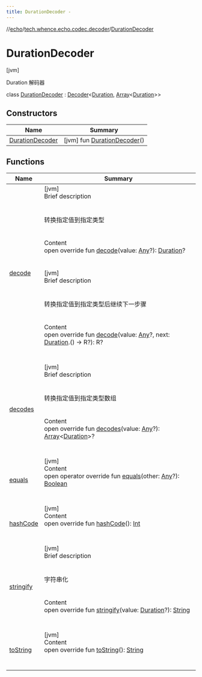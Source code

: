 ```yaml
---
title: DurationDecoder -
---
```

//[echo](../../index.md)/[tech.whence.echo.codec.decoder](../index.md)/[DurationDecoder](index.md)



# DurationDecoder  
 [jvm] 

Duration 解码器

class [DurationDecoder](index.md) : [Decoder](../../tech.whence.echo.codec/-decoder/index.md)<[Duration](https://kotlinlang.org/api/latest/jvm/stdlib/kotlin.time/-duration/index.html), [Array](https://kotlinlang.org/api/latest/jvm/stdlib/kotlin/-array/index.html)<[Duration](https://kotlinlang.org/api/latest/jvm/stdlib/kotlin.time/-duration/index.html)>>    


## Constructors  
  
|  Name|  Summary| 
|---|---|
| [DurationDecoder](-duration-decoder.md)|  [jvm] fun [DurationDecoder](-duration-decoder.md)()   <br>


## Functions  
  
|  Name|  Summary| 
|---|---|
| [decode](decode.md)| [jvm]  <br>Brief description  <br><br><br>转换指定值到指定类型<br><br>  <br>Content  <br>open override fun [decode](decode.md)(value: [Any](https://kotlinlang.org/api/latest/jvm/stdlib/kotlin/-any/index.html)?): [Duration](https://kotlinlang.org/api/latest/jvm/stdlib/kotlin.time/-duration/index.html)?  <br><br><br>[jvm]  <br>Brief description  <br><br><br>转换指定值到指定类型后继续下一步骤<br><br>  <br>Content  <br>open override fun <R> [decode](index.md#tech.whence.echo.codec/Decoder/decode/#kotlin.Any?#kotlin.Function1[kotlin.time.Duration,TypeParam(bounds=[kotlin.Any?])?]/PointingToDeclaration/)(value: [Any](https://kotlinlang.org/api/latest/jvm/stdlib/kotlin/-any/index.html)?, next: [Duration](https://kotlinlang.org/api/latest/jvm/stdlib/kotlin.time/-duration/index.html).() -> R?): R?  <br><br><br>
| [decodes](decodes.md)| [jvm]  <br>Brief description  <br><br><br>转换指定值到指定类型数组<br><br>  <br>Content  <br>open override fun [decodes](decodes.md)(value: [Any](https://kotlinlang.org/api/latest/jvm/stdlib/kotlin/-any/index.html)?): [Array](https://kotlinlang.org/api/latest/jvm/stdlib/kotlin/-array/index.html)<[Duration](https://kotlinlang.org/api/latest/jvm/stdlib/kotlin.time/-duration/index.html)>?  <br><br><br>
| [equals](../../tech.whence.echo.webclient.response.exception/-response-unrecognized-exception/index.md#kotlin/Any/equals/#kotlin.Any?/PointingToDeclaration/)| [jvm]  <br>Content  <br>open operator override fun [equals](../../tech.whence.echo.webclient.response.exception/-response-unrecognized-exception/index.md#kotlin/Any/equals/#kotlin.Any?/PointingToDeclaration/)(other: [Any](https://kotlinlang.org/api/latest/jvm/stdlib/kotlin/-any/index.html)?): [Boolean](https://kotlinlang.org/api/latest/jvm/stdlib/kotlin/-boolean/index.html)  <br><br><br>
| [hashCode](../../tech.whence.echo.webclient.response.exception/-response-unrecognized-exception/index.md#kotlin/Any/hashCode/#/PointingToDeclaration/)| [jvm]  <br>Content  <br>open override fun [hashCode](../../tech.whence.echo.webclient.response.exception/-response-unrecognized-exception/index.md#kotlin/Any/hashCode/#/PointingToDeclaration/)(): [Int](https://kotlinlang.org/api/latest/jvm/stdlib/kotlin/-int/index.html)  <br><br><br>
| [stringify](stringify.md)| [jvm]  <br>Brief description  <br><br><br>字符串化<br><br>  <br>Content  <br>open override fun [stringify](stringify.md)(value: [Duration](https://kotlinlang.org/api/latest/jvm/stdlib/kotlin.time/-duration/index.html)?): [String](https://kotlinlang.org/api/latest/jvm/stdlib/kotlin/-string/index.html)  <br><br><br>
| [toString](../../tech.whence.echo.webclient.response.exception/-response-unrecognized-exception/index.md#kotlin/Any/toString/#/PointingToDeclaration/)| [jvm]  <br>Content  <br>open override fun [toString](../../tech.whence.echo.webclient.response.exception/-response-unrecognized-exception/index.md#kotlin/Any/toString/#/PointingToDeclaration/)(): [String](https://kotlinlang.org/api/latest/jvm/stdlib/kotlin/-string/index.html)  <br><br><br>

